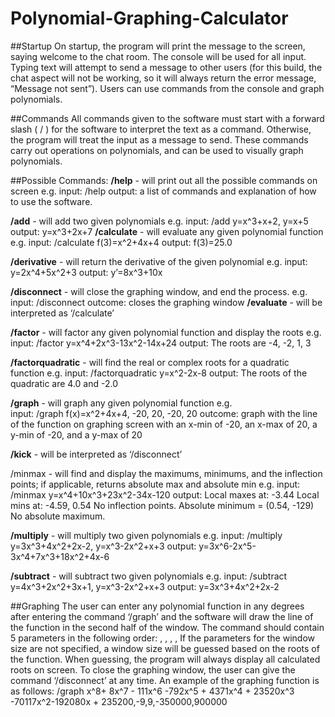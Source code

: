 # Polynomial-Graphing-Calculator
##Startup
On startup, the program will print the message to the screen, saying welcome to the chat room. The console will be used for all input. Typing text will attempt to send a message to other users (for this build, the chat aspect will not be working, so it will always return the error message, “Message not sent”). Users can use commands from the console and graph polynomials.

##Commands
All commands given to the software must start with a forward slash ( / ) for the software to interpret the text as a command. Otherwise, the program will treat the input as a message to send. These commands carry out operations on polynomials, and can be used to visually graph polynomials.

##Possible Commands:
<b>/help</b> - will print out all the possible commands on screen
e.g.
input: /help
output: a list of commands and explanation of how to use the software.

<b>/add</b> - will add two given polynomials
	e.g.
	input: /add y=x^3+x+2, y=x+5
	output: y=x^3+2x+7
<b>/calculate</b> - will evaluate any given polynomial function
e.g.
input: /calculate f(3)=x^2+4x+4
output: f(3)=25.0


<b>/derivative</b>  - will return the derivative of the given polynomial
	e.g.
	input: y=2x^4+5x^2+3
	output: y’=8x^3+10x

<b>/disconnect</b> - will close the graphing window, and end the process.
	e.g.
	input: /disconnect
	outcome: closes the graphing window
<b>/evaluate</b> - will be interpreted as ‘/calculate’

<b>/factor</b> - will factor any given polynomial function and display the roots
e.g.	
input: /factor  y=x^4+2x^3-13x^2-14x+24
	output: The roots are -4, -2, 1, 3

<b>/factorquadratic</b> - will find the real or complex roots  for a quadratic function
	e.g.
input: /factorquadratic  y=x^2-2x-8
	output: The roots of the quadratic are 4.0 and -2.0

<b>/graph</b> - will graph any given polynomial function
e.g.	
input: /graph f(x)=x^2+4x+4, -20, 20, -20, 20
	outcome: graph with the line of the function on graphing screen with an x-min 			      of -20, an x-max of 20, a y-min of -20, and a y-max of 20

<b>/kick</b> - will be interpreted as ‘/disconnect’

/minmax - will find and display the maximums, minimums, and the inflection points; if applicable, returns absolute max and absolute min
	e.g.
	input: /minmax y=x^4+10x^3+23x^2-34x-120
	output: Local maxes at: -3.44
   Local mins at: -4.59, 0.54
   No inflection points.
   Absolute minimum = (0.54, -129)
   No absolute maximum.

<b>/multiply</b>  - will multiply two given polynomials
	e.g.
	input: /multiply y=3x^3+4x^2+2x-2, y=x^3-2x^2+x+3
	output: y=3x^6-2x^5-3x^4+7x^3+18x^2+4x-6

<b>/subtract</b> - will subtract two given polynomials
	e.g.
	input: /subtract y=4x^3+2x^2+3x+1, y=x^3-2x^2+x+3
	output: y=3x^3+4x^2+2x-2


##Graphing
The user can enter any polynomial function in any degrees after entering the command ‘/graph’ and the software will draw the line of the function in the second half of the window. The command should contain 5 parameters in the following order: 
<polynomial>, <xMin>, <xMax>, <yMin>, <yMax>
If the parameters for the window size are not specified, a window size will be guessed based on the roots of the function. When guessing, the program will always display all calculated roots on screen.
To close the graphing window, the user can give the command ‘/disconnect’ at any time.
An example of the graphing function is as follows:
/graph x^8+ 8x^7 - 111x^6 -792x^5 + 4371x^4 + 23520x^3 -70117x^2-192080x + 235200,-9,9,-350000,900000
